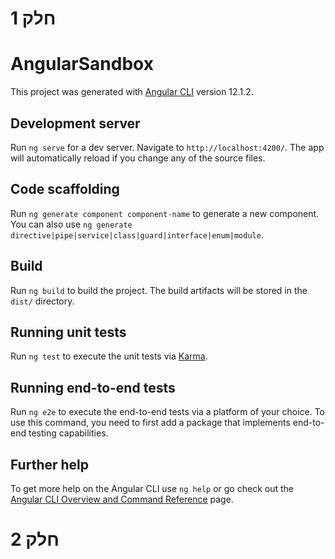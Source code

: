 # חלק 1
# AngularSandbox

This project was generated with [Angular CLI](https://github.com/angular/angular-cli) version 12.1.2.

## Development server

Run `ng serve` for a dev server. Navigate to `http://localhost:4200/`. The app will automatically reload if you change any of the source files.

## Code scaffolding

Run `ng generate component component-name` to generate a new component. You can also use `ng generate directive|pipe|service|class|guard|interface|enum|module`.

## Build

Run `ng build` to build the project. The build artifacts will be stored in the `dist/` directory.

## Running unit tests

Run `ng test` to execute the unit tests via [Karma](https://karma-runner.github.io).

## Running end-to-end tests

Run `ng e2e` to execute the end-to-end tests via a platform of your choice. To use this command, you need to first add a package that implements end-to-end testing capabilities.

## Further help

To get more help on the Angular CLI use `ng help` or go check out the [Angular CLI Overview and Command Reference](https://angular.io/cli) page.

# חלק 2

<!--אני יצטרך ממך עזרה בבקשה לפני שיעור יש לי ביעה בטרמיל של סטידו קוד ובcmd שלי->
שיעורי בית הם לא קשיים כי שיעורי בית זה מה שכתוב במצגת אחד לאחד פשוט משהוא לא בסדר אצלי תוכל בבקשה בזמן הפסקה הוא לפני שיעור לעזור 
בנסוך לא רק במצגת כתוב אילה גם בספר לימודים באתר
